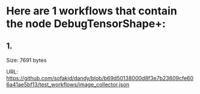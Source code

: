 # Here are 1 workflows that contain the node DebugTensorShape+:

## 1. 

Size: 7691 bytes

URL: https://github.com/sofakid/dandy/blob/b69d50138000d8f3e7b23609cfe606a41ae5bf13/test_workflows/image_collector.json

